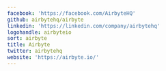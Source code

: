 ```yaml
---
facebook: 'https://facebook.com/AirbyteHQ'
github: airbytehq/airbyte
linkedin: 'https://linkedin.com/company/airbytehq'
logohandle: airbyteio
sort: airbyte
title: Airbyte
twitter: airbytehq
website: 'https://airbyte.io/'
---
```

